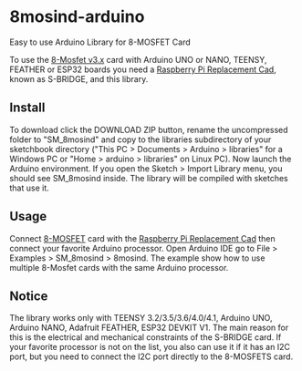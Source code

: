 # 8mosind-arduino
Easy to use Arduino Library for 8-MOSFET Card

To use the [8-Mosfet v3.x](https://sequentmicrosystems.com/collections/industrial-automation/products/eight-mosfets-8-layer-stackable-card-for-raspberry-pi) card with Arduino  UNO or NANO, TEENSY, FEATHER or ESP32 boards you need a [Raspberry Pi Replacement Cad](https://sequentmicrosystems.com/product/raspberry-pi-replacement-card/), known as S-BRIDGE, and this library.

## Install 

To download click the DOWNLOAD ZIP button, rename the uncompressed folder to "SM_8mosind" and copy to the libraries subdirectory of your sketchbook directory ("This PC > Documents > Arduino > libraries" for a Windows PC or "Home > arduino > libraries" on Linux PC). Now launch the Arduino environment. If you open the Sketch > Import Library menu, you should see SM_8mosind inside. The library will be compiled with sketches that use it.

## Usage

Connect [8-MOSFET](https://sequentmicrosystems.com/collections/industrial-automation/products/eight-mosfets-8-layer-stackable-card-for-raspberry-pi) card with the [Raspberry Pi Replacement Cad](https://sequentmicrosystems.com/collections/accessories/products/raspberry-pi-replacement-card) then connect your favorite Arduino processor. Open Arduino IDE go to File > Examples > SM_8mosind > 8mosind. The example show how to use multiple 8-Mosfet cards with the same Arduino processor.


## Notice

The library works only with TEENSY 3.2/3.5/3.6/4.0/4.1, Arduino UNO, Arduino NANO, Adafruit FEATHER, ESP32 DEVKIT V1. The main reason for this is the electrical and mechanical constraints of the S-BRIDGE card. If your favorite processor is not on the list, you also can use it if it has an I2C port, but you need to connect the I2C port directly to the 8-MOSFETS card. 
